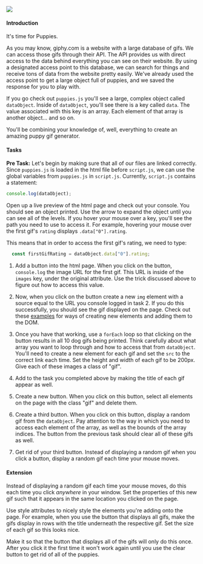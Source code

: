 
![](https://media.gettyimages.com/photos/puppies-in-a-basket-picture-id739281687)
#### Introduction
It's time for Puppies.

As you may know, giphy.com is a website with a large database of gifs. We can access those gifs through their API. The API provides us with direct access to the data behind everything you can see on their website. By using a designated access point to this database, we can search for things and receive tons of data from the website pretty easily. We've already used the access point to get a large object full of puppies, and we saved the response for you to play with.

If you go check out `puppies.js` you'll see a large, complex object called `dataObject`. Inside of `dataObject`, you'll see there is a key called `data`. The value associated with this key is an array. Each element of that array is another object... and so on.

You'll be combining your knowledge of, well, everything to create an amazing puppy gif generator.

#### Tasks
**Pre Task:** Let's begin by making sure that all of our files are linked correctly. Since `puppies.js` is loaded in the html file before `script.js`, we can use the global variables from `puppies.js` in `script.js`. Currently, `script.js` contains a statement:

```javascript
console.log(dataObject);
```
Open up a live preview of the html page and check out your console. You should see an object printed. Use the arrow to expand the object until you can see all of the levels. If you hover your mouse over a key, you'll see the path you need to use to access it. For example, hovering your mouse over the first gif's `rating` displays `.data["0"].rating`.

This means that in order to access the first gif's rating, we need to type:
```javascript
  const firstGifRating = dataObject.data["0"].rating;
```
1. Add a button into the html page. When you click on the button, `console.log` the image URL for the first gif. This URL is inside of the `images` key, under the original attribute. Use the trick discussed above to figure out how to access this value.

2. Now, when you click on the button create a new `img` element with a source equal to the URL you console logged in task 2. If you do this successfully, you should see the gif displayed on the page. Check out these [examples](https://www.w3schools.com/jsref/met_document_createelement.asp) for ways of creating new elements and adding them to the DOM.

3. Once you have that working, use a `forEach` loop so that clicking on the button results in all 10 dog gifs being printed. Think carefully about what array you want to loop through and how to access that from `dataObject`. You'll need to create a new element for each gif and set the `src` to the correct link each time. Set the height and width of each gif to be 200px. Give each of these images a class of "gif".

4. Add to the task you completed above by making the title of each gif appear as well.

5. Create a new button. When you click on this button, select all elements on the page with the class "gif" and delete them.

6. Create a third button. When you click on this button, display a random gif from the `dataObject`. Pay attention to the way in which you need to access each element of the array, as well as the bounds of the array indices. The button from the previous task should clear all of these gifs as well.

7. Get rid of your third button. Instead of displaying a random gif when you click a button, display a random gif each time your mouse moves.

#### Extension
Instead of displaying a random gif each time your mouse moves, do this each time you click *anywhere* in your window. Set the properties of this new gif such that it appears in the same location you clicked on the page.

Use style attributes to nicely style the elements you're adding onto the page. For example, when you use the button that displays all gifs, make the gifs display in rows with the title underneath the respective gif. Set the size of each gif so this looks nice.

Make it so that the button that displays all of the gifs will only do this once. After you click it the first time it won't work again until you use the clear button to get rid of all of the puppies.

